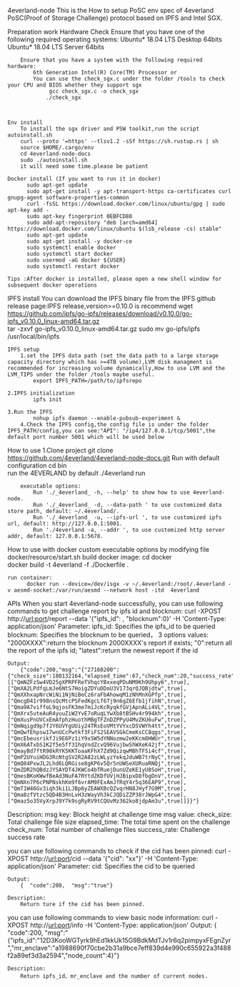 4everland-node
    This is the How to setup PoSC env spec of 4everland PoSC(Proof of Storage Challenge) protocol based on IPFS and Intel SGX.

Preparation work
    Hardware Check
        Ensure that you have one of the following required operating systems:
            Ubuntu* 18.04 LTS Desktop 64bits
            Ubuntu* 18.04 LTS Server 64bits

        Ensure that you have a system with the following required hardware:
            6th Generation Intel(R) Core(TM) Processor or
            You can use the check_sgx.c under the folder /tools to check your CPU and BIOS whether they support sgx
                 gcc check_sgx.c -o check_sgx   
                ./check_sgx



    Env install
        To install the sgx driver and PSW toolkit,run the script autoinstall.sh
        curl --proto '=https' --tlsv1.2 -sSf https://sh.rustup.rs | sh
        source $HOME/.cargo/env
        cd 4everland-node-docs
        sudo ./autoinstall.sh
        it will need some time.please be patient

    Docker install (If you want to run it in docker)
          sudo apt-get update
          sudo apt-get install -y apt-transport-https ca-certificates curl gnupg-agent software-properties-common
          curl -fsSL https://download.docker.com/linux/ubuntu/gpg | sudo apt-key add -
          sudo apt-key fingerprint 0EBFCD88
          sudo add-apt-repository "deb [arch=amd64] https://download.docker.com/linux/ubuntu $(lsb_release -cs) stable"
          sudo apt-get update
          sudo apt-get install -y docker-ce
          sudo systemctl enable docker
          sudo systemctl start docker
          sudo usermod -aG docker ${USER}
          sudo systemctl restart docker

    Tips :After docker is installed, please open a new shell window for subsequent docker operations

IPFS install
    You can download the IPFS binary file from the IPFS github release page:IPFS release,version>=0.10.0 is recommend
      wget https://github.com/ipfs/go-ipfs/releases/download/v0.10.0/go-ipfs_v0.10.0_linux-amd64.tar.gz  
        tar -zxvf go-ipfs_v0.10.0_linux-amd64.tar.gz  sudo mv go-ipfs/ipfs /usr/local/bin/ipfs

    IPFS setup
        1.set the IPFS data path (set the data path to a large storage capacity directory which has >=4TB volume),LVM disk managment is recommended for increasing volume dynamically,How to use LVM and the LVM_TIPS under the folder /tools maybe useful.
            export IPFS_PATH=/path/to/ipfsrepo

    2.IPFS initialization
            ipfs init

    3.Run the IPFS
            nohup ipfs daemon --enable-pubsub-experiment &
        4.Check the IPFS config,the config file is under the folder IPFS_PATH/config,you can see:"API": "/ip4/127.0.0.1/tcp/5001",the default port number 5001 which will be used below


How to use
    1.Clone project
           git clone https://github.com/4everland/4everland-node-docs.git
           Run with default configuration
              cd bin  
                run the 4EVERLAND  by default
                    ./4everland  run



        executable options:
            Run './_4everland_ -h, --help' to show how to use 4everland-node.
            Run './_4everland_ -d, --data-path ' to use customized data store path, default: ~/.4everland/.
            Run './_4everland_ -u, --ipfs-url ', to use customized ipfs url, default: http://127.0.0.1:5001.
            Run './4everland -a, --addr ', to use customized http server addr, default: 127.0.0.1:5678.



How to use with docker
    custom executable options by modifying file docker/resource/start.sh
    build docker image:
        cd docker  
        docker build -t 4everland -f ./Dockerfile .

    run container:
          docker run --device=/dev/isgx -v ~/.4everland:/root/.4everland -v aesmd-socket:/var/run/aesmd --network host -itd  4everland


APIs
    When you start 4everland-node successfully,
    you can use following commands to get challenge report by ipfs id and blocknum:
         curl -XPOST http://<url:port>/report --data '{"ipfs_id": <xxx>,  "blocknum":0}'  -H 'Content-Type: application/json'
        Parameter:
            ipfs_id: Specifies the ipfs_id to be queried
            blocknum: Specifies the blocknum to be queried， 3 options values:
                "2000XXXX":return the blocknum 2000XXXX's report if exists;
                 "0":return all the report of the ipfs id;
                 "latest":return the newest report if the id



    Output:
        {"code":200,"msg":"{"27160200":{"check_size":180132164,"elapsed_time":67,"check_num":20,"success_rate":100,"cids":[["QmNZFzSw4VD25gXPRPFReTVhqcYBxxeqPDuNM9Kh9Uhpy6",true],["QmXA2LPdfqLmJe6NtS7HoigZDYuDDoU3V173qrQJQBjdtw",true],["QmXXhxapNrcWiNi1NjNiBeCz6raFbAhowqM1zNhMnXGPfp",true],["QmcgD41r998nsQcMtcPSFedKgcLf6Tj9n6gZ6Efb1jfihN",true],["Qma9A7viffoL9qjosFK3me7miJcKcRyqkfGVjApnALi4VL",true],["QmXrx5uteAuR4yuuZiW2YvE7oRuqLYwXb8tBSHv4r994kh",true],["QmXusPnUVCxEmAfphzHuothMBgTFZnDZPPyU4MvZKU6uFw",true],["QmNqigd9p7fJY6UVYgUUiy24TRsEoVMtYVYxcD5VWYh4tt",true],["QmQwfEhpsw17wnUCcPwtkf3FiFS2SEAVSGkCmeKsCC8qgs",true],["QmcEbeusrikfJi9E6Pz1iY9xSW5dYNNozmw2eKKcm8HWUr",true],["QmX6ATxbS1K2f5e5ff31hqVndZcvQ96VujbwShWXeK42jf",true],["QmayBd7ftR98kRYK5KKToaaKFhX7Zd9QizqwMBhTFSi4cf",true],["QmP2UYuiHDG3RcNtgSV2R2A82zLWLyzYekqJduWB7trNyC",true],["QmQ84PxwJL2Lhd6LQRGise8gKP6v5Qr5nUWSeXURuaRNQj",true],["QmZDR2hQBdzJYSAYDT4JKWCo4bTRuejDunUZeKE1yU8SoH",true],["QmesBKoKWwfBeAd3NuFA7RYtdZKDfUVjHJBipxD8fbgDnV",true],["QmNXn7P6cPNPNskhKm9f6vrAM9FExAmJfRqY4r5q36EAP9",true],["QmT1W46Gv3iqh3ki1LJBp6yZEAWXBcQZvqrHN8JHyf7G9M",true],["Qma8zfVtzc5QD4B3HnLvH3zWayVh3kCJQDiZZP38rJWpG4",true],["Qmaz5o35VyXrpJ9Y7k9sgRyRV9tCQUvMz362ko8jdpAm3u",true]]}}"}


Description:
    msg key: Block height at challenge time
    msg value:
        check_size: Total challenge file size
        elapsed_time: The total time spent on the challenge
        check_num: Total number of challenge files
        success_rate: Challenge success rate


you can use following commands to check if the cid has been pinned:
     curl -XPOST http://<url:port>/cid --data '{"cid": "xx"}'  -H 'Content-Type: application/json'
    Parameter:
        cid: Specifies the cid to be queried

    Output:
        {  "code":200,  "msg":"true"}

    Description:
        Return ture if the cid has been pinned.


you can use following commands to view basic node information:
     curl -XPOST http://<url:port>/info -H 'Content-Type: application/json'
    Output:
        {  "code":200,  "msg":"{"ipfs_id":"12D3KooWGTyrk9hEd1kkUk15G9BdkMdTJv1r6q2pimpyxFEgnZyr","mr_enclave":"a1988690f70cbe2b31a9bce7eff839d4e990c655922a3f488f2a89ef3d3a2594","node_count":4}"}

    Description:
        Return ipfs_id、mr_enclave and the number of current nodes.


